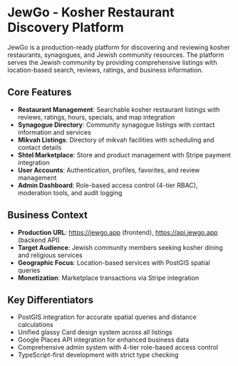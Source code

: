 # JewGo - Kosher Restaurant Discovery Platform

JewGo is a production-ready platform for discovering and reviewing kosher restaurants, synagogues, and Jewish community resources. The platform serves the Jewish community by providing comprehensive listings with location-based search, reviews, ratings, and business information.

## Core Features

- **Restaurant Management**: Searchable kosher restaurant listings with reviews, ratings, hours, specials, and map integration
- **Synagogue Directory**: Community synagogue listings with contact information and services
- **Mikvah Listings**: Directory of mikvah facilities with scheduling and contact details
- **Shtel Marketplace**: Store and product management with Stripe payment integration
- **User Accounts**: Authentication, profiles, favorites, and review management
- **Admin Dashboard**: Role-based access control (4-tier RBAC), moderation tools, and audit logging

## Business Context

- **Production URL**: https://jewgo.app (frontend), https://api.jewgo.app (backend API)
- **Target Audience**: Jewish community members seeking kosher dining and religious services
- **Geographic Focus**: Location-based services with PostGIS spatial queries
- **Monetization**: Marketplace transactions via Stripe integration

## Key Differentiators

- PostGIS integration for accurate spatial queries and distance calculations
- Unified glassy Card design system across all listings
- Google Places API integration for enhanced business data
- Comprehensive admin system with 4-tier role-based access control
- TypeScript-first development with strict type checking